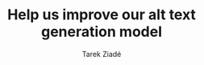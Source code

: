 ---
layout: post
title: "Help us improve our alt text generation model"
link: https://blog.mozilla.org/en/mozilla/ai/help-us-improve-our-alt-text-generation-model/
author: "Tarek Ziadé"
published_date: ""
description: "Firefox 130 introduces automatic alt text for PDF images and an improved alt text flow. In addition to protecting users’ privacy with a small language model that operates locally on their device, these improvements help ensure more images receive alt text resulting in more accessible PDFs."
language: "en_US"
categories: "Liens"
tags: ""
og-tags: ""
permalink: /:categories/:year/:month/:day/:title/
---